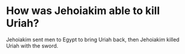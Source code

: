 # How was Jehoiakim able to kill Uriah?

Jehoiakim sent men to Egypt to bring Uriah back, then Jehoiakim killed Uriah with the sword.
